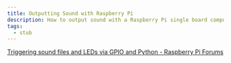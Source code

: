 ```yaml
---
title: Outputting Sound with Raspberry Pi
description: How to output sound with a Raspberry Pi single board computer.
tags:
  - stub
---
```


[Triggering sound files and LEDs via GPIO and Python - Raspberry Pi Forums](https://www.raspberrypi.org/forums/viewtopic.php?t=133789)
